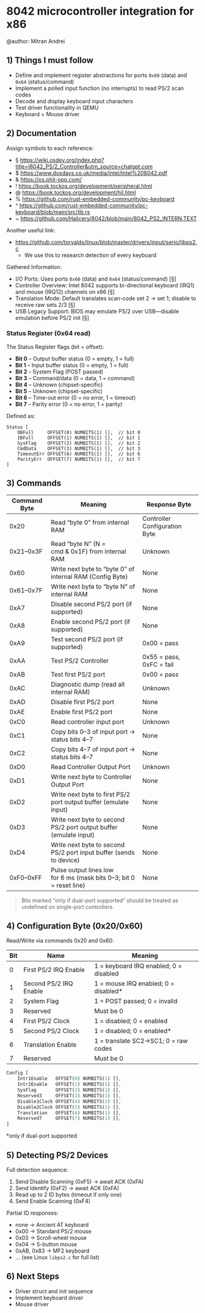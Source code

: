 # 8042 microcontroller integration for x86
@author: <JavaKet> Mitran Andrei
## 1) Things I must follow

- Define and implement register abstractions for ports `0x60` (data) and `0x64` (status/command)
- Implement a polled input function (no interrupts) to read PS/2 scan codes
- Decode and display keyboard input characters
- Test driver functionality in QEMU
- Keyboard + Mouse driver

## 2) Documentation

Assign symbols to each reference:
- §  https://wiki.osdev.org/index.php?title=I8042_PS/2_Controller&utm_source=chatgpt.com
- $  https://www.dosdays.co.uk/media/intel/Intel%208042.pdf
- &  https://os.phil-opp.com/
- !  https://book.tockos.org/development/peripheral.html
- @  https://book.tockos.org/development/hil.html
- %  https://github.com/rust-embedded-community/pc-keyboard
- ^  https://github.com/rust-embedded-community/pc-keyboard/blob/main/src/lib.rs
- ~  https://github.com/Halicery/8042/blob/main/8042_PS2_INTERN.TEXT

Another useful link:
- https://github.com/torvalds/linux/blob/master/drivers/input/serio/libps2.c
  - We use this to research detection of every keyboard

Gathered Information:
- I/O Ports: Uses ports `0x60` (data) and `0x64` (status/command) [§]
- Controller Overview: Intel 8042 supports bi-directional keyboard (IRQ1) and mouse (IRQ12) channels on x86 [§]
- Translation Mode: Default translates scan-code set 2 → set 1; disable to receive raw sets 2/3 [§]
- USB Legacy Support: BIOS may emulate PS/2 over USB—disable emulation before PS/2 init [§]

### Status Register (0x64 read)
The Status Register flags (bit = offset):
- **Bit 0** – Output buffer status (0 = empty, 1 = full)
- **Bit 1** – Input buffer status (0 = empty, 1 = full)
- **Bit 2** – System Flag (POST passed)
- **Bit 3** – Command/data (0 = data, 1 = command)
- **Bit 4** – Unknown (chipset-specific)
- **Bit 5** – Unknown (chipset-specific)
- **Bit 6** – Time-out error (0 = no error, 1 = timeout)
- **Bit 7** – Parity error (0 = no error, 1 = parity)

Defined as:
```
Status [
    OBFull     OFFSET(0) NUMBITS(1) [],  // bit 0
    IBFull     OFFSET(1) NUMBITS(1) [],  // bit 1
    SysFlag    OFFSET(2) NUMBITS(1) [],  // bit 2
    CmdData    OFFSET(3) NUMBITS(1) [],  // bit 3
    TimeoutErr OFFSET(6) NUMBITS(1) [],  // bit 6
    ParityErr  OFFSET(7) NUMBITS(1) [],  // bit 7
]
```

## 3) Commands

Command Byte | Meaning                                                            | Response Byte
------------ | ------------------------------------------------------------------ | -------------
0x20         | Read “byte 0” from internal RAM                                    | Controller Configuration Byte
0x21–0x3F    | Read “byte N” (N = cmd & 0x1F) from internal RAM                    | Unknown
0x60         | Write next byte to “byte 0” of internal RAM (Config Byte)          | None
0x61–0x7F    | Write next byte to “byte N” of internal RAM                        | None
0xA7         | Disable second PS/2 port (if supported)                            | None
0xA8         | Enable second PS/2 port (if supported)                             | None
0xA9         | Test second PS/2 port (if supported)                               | 0x00 = pass
0xAA         | Test PS/2 Controller                                               | 0x55 = pass, 0xFC = fail
0xAB         | Test first PS/2 port                                               | 0x00 = pass
0xAC         | Diagnostic dump (read all internal RAM)                            | Unknown
0xAD         | Disable first PS/2 port                                            | None
0xAE         | Enable first PS/2 port                                             | None
0xC0         | Read controller input port                                         | Unknown
0xC1         | Copy bits 0–3 of input port → status bits 4–7                      | None
0xC2         | Copy bits 4–7 of input port → status bits 4–7                      | None
0xD0         | Read Controller Output Port                                        | Unknown
0xD1         | Write next byte to Controller Output Port                          | None
0xD2         | Write next byte to first PS/2 port output buffer (emulate input)   | None
0xD3         | Write next byte to second PS/2 port output buffer (emulate input)  | None
0xD4         | Write next byte to second PS/2 port input buffer (sends to device)| None
0xF0–0xFF    | Pulse output lines low for 6 ms (mask bits 0–3; bit 0 = reset line)| None

> Bits marked “only if dual-port supported” should be treated as undefined on single-port controllers.

## 4) Configuration Byte (0x20/0x60)
Read/Write via commands 0x20 and 0x60:

Bit | Name                    | Meaning
--- | ----------------------- | ---------------------------------------------
0   | First PS/2 IRQ Enable   | 1 = keyboard IRQ enabled; 0 = disabled
1   | Second PS/2 IRQ Enable  | 1 = mouse IRQ enabled; 0 = disabled*
2   | System Flag             | 1 = POST passed; 0 = invalid
3   | Reserved                | Must be 0
4   | First PS/2 Clock        | 1 = disabled; 0 = enabled
5   | Second PS/2 Clock       | 1 = disabled; 0 = enabled*
6   | Translation Enable      | 1 = translate SC2→SC1; 0 = raw codes
7   | Reserved                | Must be 0

```rust
Config [
    Intr1Enable   OFFSET(0) NUMBITS(1) [],
    Intr2Enable   OFFSET(1) NUMBITS(1) [],
    SysFlag       OFFSET(2) NUMBITS(1) [],
    Reserved3     OFFSET(3) NUMBITS(1) [],
    Disable1Clock OFFSET(4) NUMBITS(1) [],
    Disable2Clock OFFSET(5) NUMBITS(1) [],
    Translation   OFFSET(6) NUMBITS(1) [],
    Reserved7     OFFSET(7) NUMBITS(1) [],
]
```

*only if dual-port supported

## 5) Detecting PS/2 Devices

Full detection sequence:
1. Send Disable Scanning (0xF5) → await ACK (0xFA)
2. Send Identify (0xF2) → await ACK (0xFA)
3. Read up to 2 ID bytes (timeout if only one)
4. Send Enable Scanning (0xF4)

Partial ID responses:
- none → Ancient AT keyboard
- 0x00 → Standard PS/2 mouse
- 0x03 → Scroll-wheel mouse
- 0x04 → 5-button mouse
- 0xAB, 0x83 → MF2 keyboard
- … (see Linux `libps2.c` for full list)

## 6) Next Steps
- Driver struct and init sequence
- Implement keyboard driver
- Mouse driver
